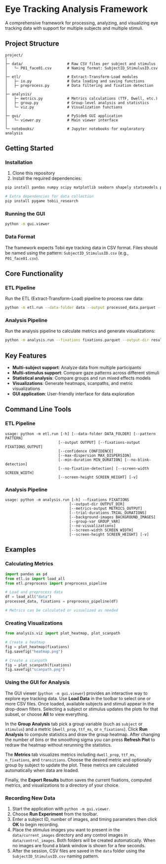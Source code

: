 # Eye Tracking Analysis Framework

A comprehensive framework for processing, analyzing, and visualizing eye tracking data with support for multiple subjects and multiple stimuli.

## Project Structure

```
project/
│
├─ data/                    # Raw CSV files per subject and stimulus
│   └─ P01_face01.csv       # Naming format: SubjectID_StimulusID.csv
│
├─ etl/                     # Extract-Transform-Load modules
│   ├─ io.py                # Data loading and saving functions
│   ├─ preprocess.py        # Data filtering and fixation detection
│
├─ analysis/
│   ├─ metrics.py           # Metrics calculations (TTF, Dwell, etc.)
│   ├─ group.py             # Group-level analysis and statistics
│   └─ viz.py               # Visualization functions
│
├─ gui/                     # PySide6 GUI application
│   └─ viewer.py            # Main viewer interface
│
└─ notebooks/               # Jupyter notebooks for exploratory analysis
```

## Getting Started

### Installation

1. Clone this repository
2. Install the required dependencies:

```bash
pip install pandas numpy scipy matplotlib seaborn shapely statsmodels pingouin PySide6

# Extra dependencies for data collection
pip install pygame tobii_research
```

### Running the GUI

```bash
python -m gui.viewer
```

### Data Format

The framework expects Tobii eye tracking data in CSV format. Files should be named using the pattern: `SubjectID_StimulusID.csv` (e.g., `P01_face01.csv`).

## Core Functionality

### ETL Pipeline

Run the ETL (Extract-Transform-Load) pipeline to process raw data:

```bash
python -m etl.run --data-folder data --output processed_data.parquet --fixations-output fixations.parquet
```

### Analysis Pipeline

Run the analysis pipeline to calculate metrics and generate visualizations:

```bash
python -m analysis.run --fixations fixations.parquet --output-dir results
```

## Key Features

- **Multi-subject support**: Analyze data from multiple participants
- **Multi-stimulus support**: Compare gaze patterns across different stimuli
- **Statistical analysis**: Compare groups and run mixed effects models
- **Visualizations**: Generate heatmaps, scanpaths, and metric visualizations
- **GUI application**: User-friendly interface for data exploration

## Command Line Tools

### ETL Pipeline

```
usage: python -m etl.run [-h] [--data-folder DATA_FOLDER] [--pattern PATTERN]
                        [--output OUTPUT] [--fixations-output FIXATIONS_OUTPUT]
                        [--confidence CONFIDENCE]
                        [--max-dispersion MAX_DISPERSION]
                        [--min-duration MIN_DURATION] [--no-blink-detection]
                        [--no-fixation-detection] [--screen-width SCREEN_WIDTH]
                        [--screen-height SCREEN_HEIGHT] [-v]
```

### Analysis Pipeline

```
usage: python -m analysis.run [-h] --fixations FIXATIONS
                             [--output-dir OUTPUT_DIR]
                             [--metrics-output METRICS_OUTPUT]
                             [--trial-durations TRIAL_DURATIONS]
                             [--background-images BACKGROUND_IMAGES]
                             [--group-var GROUP_VAR]
                             [--no-visualizations]
                             [--screen-width SCREEN_WIDTH]
                             [--screen-height SCREEN_HEIGHT] [-v]
```

## Examples

### Calculating Metrics

```python
import pandas as pd
from etl.io import load_all
from etl.preprocess import preprocess_pipeline

# Load and preprocess data
df = load_all("data")
processed_data, fixations = preprocess_pipeline(df)

# Metrics can be calculated or visualized as needed
```

### Creating Visualizations

```python
from analysis.viz import plot_heatmap, plot_scanpath

# Create a heatmap
fig = plot_heatmap(fixations)
fig.savefig("heatmap.png")

# Create a scanpath
fig = plot_scanpath(fixations)
fig.savefig("scanpath.png")
```

### Using the GUI for Analysis

The GUI viewer (`python -m gui.viewer`) provides an interactive way to explore
eye tracking data. Use **Load Data** in the toolbar to select one or more CSV
files. Once loaded, available subjects and stimuli appear in the drop-down
filters. Selecting a subject or stimulus updates the plots for that subset, or
choose **All** to view everything.

In the **Group Analysis** tab pick a group variable (such as `subject` or
`stimulus`) and a metric (`dwell_prop`, `ttf_ms`, or `n_fixations`). Click
**Run Analysis** to compute statistics and draw the group heatmap. After
changing the number of bins or the smoothing sigma you can press **Refresh
Plot** to redraw the heatmap without rerunning the statistics.

The **Metrics** tab visualizes metrics including `dwell_prop`, `ttf_ms`,
`n_fixations`, and `transitions`. Choose the desired metric and optionally group
by subject to update the plot. These metrics are calculated automatically when
data are loaded.

Finally, the **Export Results** button saves the current fixations, computed
metrics, and visualizations to a directory of your choice.

### Recording New Data

1. Start the application with `python -m gui.viewer`.
2. Choose **Run Experiment** from the toolbar.
3. Enter a subject ID, number of images, and timing parameters then click **OK** to begin recording.
4. Place the stimulus images you want to present in the `data/current_images`
   directory and any control images in `data/control_images`. Both folders
   will be created automatically. When no images are found a blank window is
   shown for a few seconds.
5. After the session, CSV files are saved in the `data` folder using the
   `SubjectID_StimulusID.csv` naming pattern.

